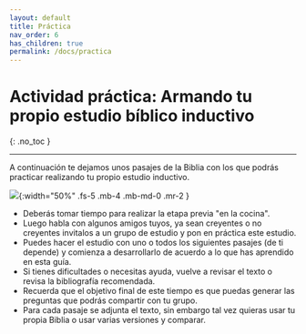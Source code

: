 ```yaml
---
layout: default
title: Práctica
nav_order: 6
has_children: true
permalink: /docs/practica
---
```


# Actividad práctica: Armando tu propio estudio bíblico inductivo
{: .no_toc }

---

A continuación te dejamos unos pasajes de la Biblia con los que podrás practicar realizando tu propio estudio inductivo. 

![]({{site.baseurl}}/assets/images/studying.png){:width="50%" .fs-5 .mb-4 .mb-md-0 .mr-2 }

- Deberás tomar tiempo para realizar la etapa previa "en la cocina". 
- Luego habla con algunos amigos tuyos, ya sean creyentes o no creyentes invitalos a un grupo de estudio y pon en práctica este estudio. 
- Puedes hacer el estudio con uno o todos los siguientes pasajes (de ti depende) y comienza a desarrollarlo de acuerdo a lo que has aprendido en esta guía. 
- Si tienes dificultades o necesitas ayuda, vuelve a revisar el texto o revisa la bibliografía recomendada.
- Recuerda que el objetivo final de este tiempo es que puedas generar las preguntas que podrás compartir con tu grupo.
- Para cada pasaje se adjunta el texto, sin embargo tal vez quieras usar tu propia Biblia o usar varias versiones y comparar. 
